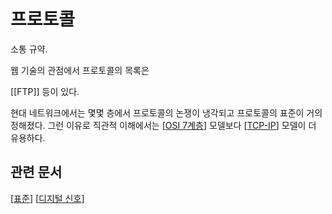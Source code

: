 # 프로토콜

소통 규약.

웹 기술의 관점에서 프로토콜의 목록은

[[FTP]] 등이 있다.

현대 네트워크에서는 몇몇 층에서 프로토콜의 논쟁이 냉각되고 프로토콜의 표준이 거의 정해졌다. 그런 이유로 직관적 이해에서는 [[OSI 7계층]] 모델보다 [[TCP-IP]] 모델이 더 유용하다.   

## 관련 문서

[[표준]]
[[디지털 신호]]

[//begin]: # "Autogenerated link references for markdown compatibility"
[OSI 7계층]: <OSI 7계층.md> "OSI 7계층"
[TCP-IP]: TCP-IP.md "TCP/IP"
[표준]: 표준.md "표준"
[디지털 신호]: <디지털 신호.md> "디지털 신호"
[//end]: # "Autogenerated link references"